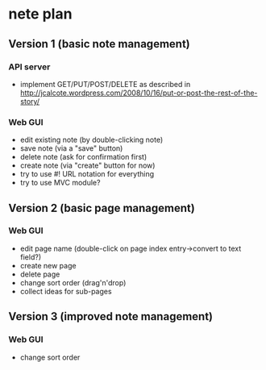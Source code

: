 nete plan
=========

Version 1 (basic note management)
---------------------------------
### API server
* implement GET/PUT/POST/DELETE as described in 
  http://jcalcote.wordpress.com/2008/10/16/put-or-post-the-rest-of-the-story/


### Web GUI
* edit existing note (by double-clicking note)
* save note (via a "save" button)
* delete note (ask for confirmation first)
* create note (via "create" button for now)
* try to use #! URL notation for everything
* try to use MVC module?

Version 2 (basic page management)
-------------------------------
### Web GUI
* edit page name (double-click on page index entry->convert to text field?)
* create new page
* delete page
* change sort order (drag'n'drop)
* collect ideas for sub-pages

Version 3 (improved note management)
------------------------------------
### Web GUI
* change sort order